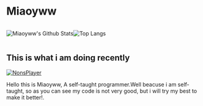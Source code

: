 # Miaoyww

<div style="display:flex;align-self: center">

![Miaoyww's Github Stats](https://github-readme-stats.vercel.app/api?username=miaoyww&show_icons=true&theme=transparent)

![Top Langs](https://github-readme-stats.vercel.app/api/top-langs/?username=miaoyww&layout=compact&hide=html,CSS,javascript)

</div>

## This is what i am doing recently

[![NonsPlayer](https://github-readme-stats.vercel.app/api/pin/?username=miaoyww&repo=NonsPlayer)](https://github.com/Miaoyww/NonsPlayer)


Hello this is Miaoyww, A self-taught programmer.Well beacuse i am self-taught, so as you can see my code is not very
good, but i will try my best to make it better!.